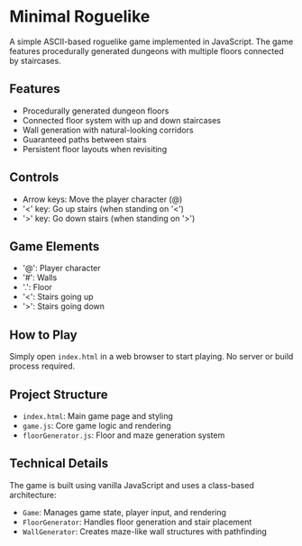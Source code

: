 # Minimal Roguelike

A simple ASCII-based roguelike game implemented in JavaScript. The game features procedurally generated dungeons with multiple floors connected by staircases.

## Features

- Procedurally generated dungeon floors
- Connected floor system with up and down staircases
- Wall generation with natural-looking corridors
- Guaranteed paths between stairs
- Persistent floor layouts when revisiting

## Controls

- Arrow keys: Move the player character (@)
- '<' key: Go up stairs (when standing on '<')
- '>' key: Go down stairs (when standing on '>')

## Game Elements

- '@': Player character
- '#': Walls
- '.': Floor
- '<': Stairs going up
- '>': Stairs going down

## How to Play

Simply open `index.html` in a web browser to start playing. No server or build process required.

## Project Structure

- `index.html`: Main game page and styling
- `game.js`: Core game logic and rendering
- `floorGenerator.js`: Floor and maze generation system

## Technical Details

The game is built using vanilla JavaScript and uses a class-based architecture:
- `Game`: Manages game state, player input, and rendering
- `FloorGenerator`: Handles floor generation and stair placement
- `WallGenerator`: Creates maze-like wall structures with pathfinding 